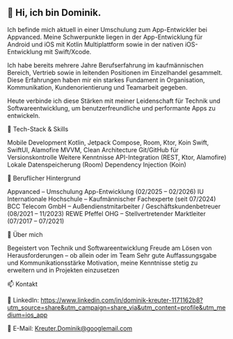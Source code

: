 ## 👋 Hi, ich bin Dominik.

Ich befinde mich aktuell in einer Umschulung zum App-Entwickler bei Appvanced.
Meine Schwerpunkte liegen in der App-Entwicklung für Android und iOS mit Kotlin Multiplattform sowie in der nativen iOS-Entwicklung mit Swift/Xcode.

Ich habe bereits mehrere Jahre Berufserfahrung im kaufmännischen Bereich, Vertrieb sowie in leitenden Positionen im Einzelhandel gesammelt. Diese Erfahrungen haben mir ein starkes Fundament in Organisation, Kommunikation, Kundenorientierung und Teamarbeit gegeben.

Heute verbinde ich diese Stärken mit meiner Leidenschaft für Technik und Softwareentwicklung, um benutzerfreundliche und performante Apps zu entwickeln.

🔧 Tech-Stack & Skills

Mobile Development
Kotlin, Jetpack Compose, Room, Ktor, Koin
Swift, SwiftUI, Alamofire
MVVM, Clean Architecture
Git/GitHub für Versionskontrolle
Weitere Kenntnisse
API-Integration (REST, Ktor, Alamofire)
Lokale Datenspeicherung (Room)
Dependency Injection (Koin)

💼 
Beruflicher Hintergrund

Appvanced – Umschulung App-Entwicklung (02/2025 – 02/2026)
IU Internationale Hochschule – Kaufmännischer Fachexperte (seit 07/2024)
BCC Telecom GmbH – Außendienstmitarbeiter / Geschäftskundenbetreuer (08/2021 – 11/2023)
REWE Pfeffel OHG – Stellvertretender Marktleiter (07/2017 – 07/2021)

🌱 
Über mich

Begeistert von Technik und Softwareentwicklung
Freude am Lösen von Herausforderungen – ob allein oder im Team
Sehr gute Auffassungsgabe und Kommunikationsstärke
Motivation, meine Kenntnisse stetig zu erweitern und in Projekten einzusetzen

📫 Kontakt

💼 LinkedIn: https://www.linkedin.com/in/dominik-kreuter-1171162b8?utm_source=share&utm_campaign=share_via&utm_content=profile&utm_medium=ios_app

📧 E-Mail: Kreuter.Dominik@googlemail.com
<!--
**Dominik2604/Dominik2604** is a ✨ _special_ ✨ repository because its `README.md` (this file) appears on your GitHub profile.

Here are some ideas to get you started:

- 🔭 I’m currently working on ...
- 🌱 I’m currently learning ...
- 👯 I’m looking to collaborate on ...
- 🤔 I’m looking for help with ...
- 💬 Ask me about ...
- 📫 How to reach me: ...
- 😄 Pronouns: ...
- ⚡ Fun fact: ...
-->
